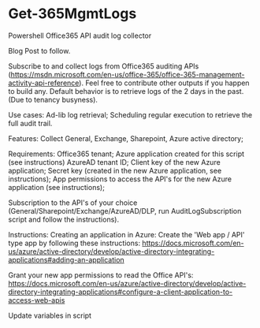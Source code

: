 # Get-365MgmtLogs
Powershell Office365 API audit log collector

Blog Post to follow.

Subscribe to and collect logs from Office365 auditing APIs (https://msdn.microsoft.com/en-us/office-365/office-365-management-activity-api-reference). Feel free to contribute other outputs if you happen to build any. Default behavior is to retrieve logs of the 2 days in the past. (Due to tenancy busyness).

Use cases:
Ad-lib log retrieval;
Scheduling regular execution to retrieve the full audit trail.

Features:
Collect General, Exchange, Sharepoint, Azure active directory;

Requirements:
Office365 tenant;
Azure application created for this script (see instructions)
AzureAD tenant ID;
Client key of the new Azure application;
Secret key (created in the new Azure application, see instructions);
App permissions to access the API's for the new Azure application (see instructions);

Subscription to the API's of your choice (General/Sharepoint/Exchange/AzureAD/DLP, run AuditLogSubscription script and follow the instructions).

Instructions:
Creating an application in Azure:
Create the 'Web app / API' type app by following these instructions: https://docs.microsoft.com/en-us/azure/active-directory/develop/active-directory-integrating-applications#adding-an-application

Grant your new app permissions to read the Office API's: https://docs.microsoft.com/en-us/azure/active-directory/develop/active-directory-integrating-applications#configure-a-client-application-to-access-web-apis

Update variables in script
